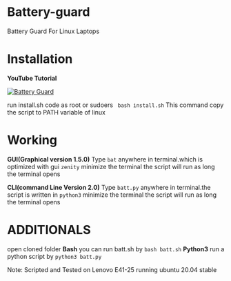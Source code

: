 # Battery-guard
Battery Guard For Linux Laptops
# Installation
**YouTube Tutorial**



[![Battery Guard](https://i.ytimg.com/vi/g9D9gAw4wxc/hqdefault.jpg)](https://www.youtube.com/embed/g9D9gAw4wxc "Link")

run install.sh code as root or sudoers
` bash install.sh`
This command copy the script to PATH variable of linux

# Working

**GUI(Graphical version 1.5.0)**
Type `bat` anywhere in terminal.which is optimized with gui `zenity`
minimize the terminal the script will run as long the terminal opens

**CLI(command Line Version 2.0)**
Type `batt.py` anywhere in terminal.the script is written in `python3`
minimize the terminal the script will run as long the terminal opens

# ADDITIONALS
open cloned folder
**Bash**
you can run batt.sh by
`bash batt.sh`
**Python3**
run a python script by
`python3 batt.py`



Note: Scripted and Tested on Lenovo E41-25 running ubuntu 20.04 stable 
